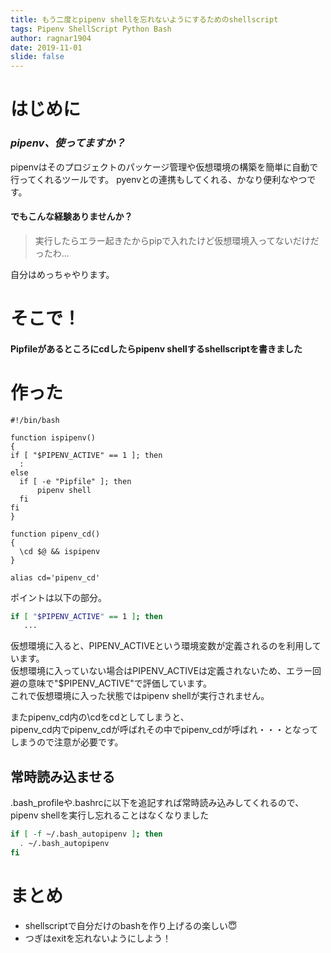 ```yaml
---
title: もう二度とpipenv shellを忘れないようにするためのshellscript
tags: Pipenv ShellScript Python Bash
author: ragnar1904
date: 2019-11-01
slide: false
---
```

# はじめに

### *pipenv、使ってますか？*

pipenvはそのプロジェクトのパッケージ管理や仮想環境の構築を簡単に自動で行ってくれるツールです。
pyenvとの連携もしてくれる、かなり便利なやつです。


#### でもこんな経験ありませんか？
> 実行したらエラー起きたからpipで入れたけど仮想環境入ってないだけだったわ...　　

自分はめっちゃやります。

# そこで！
#### Pipfileがあるところにcdしたらpipenv shellするshellscriptを書きました

# 作った


```bash:/.bash_autopipenv
#!/bin/bash

function ispipenv()
{
if [ "$PIPENV_ACTIVE" == 1 ]; then
  :
else
  if [ -e "Pipfile" ]; then
      pipenv shell
  fi
fi
}

function pipenv_cd()
{
  \cd $@ && ispipenv
}

alias cd='pipenv_cd'
```

ポイントは以下の部分。

```bash
if [ "$PIPENV_ACTIVE" == 1 ]; then
   ...
```

仮想環境に入ると、PIPENV_ACTIVEという環境変数が定義されるのを利用しています。  
仮想環境に入っていない場合はPIPENV_ACTIVEは定義されないため、エラー回避の意味で"$PIPENV_ACTIVE"で評価しています。  
これで仮想環境に入った状態ではpipenv shellが実行されません。  

  
またpipenv_cd内の\cdをcdとしてしまうと、  
pipenv_cd内でpipenv_cdが呼ばれその中でpipenv_cdが呼ばれ・・・となってしまうので注意が必要です。  

## 常時読み込ませる
.bash_profileや.bashrcに以下を追記すれば常時読み込みしてくれるので、pipenv shellを実行し忘れることはなくなりました

```bash
if [ -f ~/.bash_autopipenv ]; then
  . ~/.bash_autopipenv
fi
```

# まとめ
- shellscriptで自分だけのbashを作り上げるの楽しい:innocent:
- つぎはexitを忘れないようにしよう！
